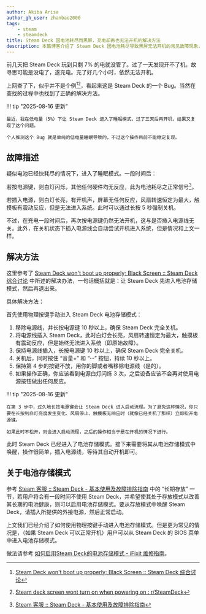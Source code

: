 ```yaml
---
author: Akiba Arisa
author_gh_user: zhanbao2000
tags:
    - steam
    - steamdeck
title: Steam Deck 因电池耗尽而黑屏，充电却再也无法开机的解决方法
description: 本篇博客介绍了 Steam Deck 因电池耗尽导致黑屏无法开机的常见故障现象，并详细讲解了通过进入和退出电池存储模式来恢复设备正常开机的具体操作步骤。
---
```


前几天把 Steam Deck 玩到只剩 7% 的电就没管了。过了一天发现开不了机，故寻思可能是没电了，遂充电。充了好几个小时，依然无法开机。

上网查了下，似乎并不是个例[^1][^2]，看起来这是 Steam Deck 的一个 Bug。当然在查找的过程中也找到了正确的解决方法。

[^1]: [Steam Deck won't boot up properly; Black Screen :: Steam Deck 综合讨论](https://steamcommunity.com/app/1675200/discussions/0/3416557114763001833/)
[^2]: [Steam deck screen wont turn on when powering on : r/SteamDeck](https://www.reddit.com/r/SteamDeck/comments/zy3h69/steam_deck_screen_wont_turn_on_when_powering_on/)

!!! tip "2025-08-16 更新"

    最近，我在低电量（5%）下让 Steam Deck 进入了睡眠模式，过了三天后再开机，结果又复现了这个问题。

    个人推测这个 Bug 就是单纯的低电量睡眠导致的，不过这个操作目前不能稳定复现。

## 故障描述

疑似电池已经快耗尽的情况下，进入了睡眠模式。一段时间后：

若按电源键，则白灯闪烁，其他任何硬件均无反应，此为电池耗尽之正常信号[^3]。

若插入电源，则白灯长亮，有开机声，屏幕无任何反应，风扇转速恒定为最大，触摸板有震动反应，但是无法进入系统。此时可以通过长按 5 秒强制关机。

不过，在充电一段时间后，再次按电源键仍然无法开机，这与是否插入电源线无关。此外，在关机状态下插入电源线会自动尝试开机进入系统，但是情况和上文一样。

[^3]: [Steam 客服 :: Steam Deck - 基本使用及故障排除指南](https://help.steampowered.com/zh-cn/faqs/view/69E3-14AF-9764-4C28)

## 解决方法

这里参考了 [Steam Deck won't boot up properly; Black Screen :: Steam Deck 综合讨论](https://steamcommunity.com/app/1675200/discussions/0/3416557114763001833/) 中所述的解决办法，一句话概括就是：让 Steam Deck 先进入电池存储模式，然后再退出来。

具体解决方法：

首先使用物理按键手动进入 Steam Deck 电池存储模式：

1. 移除电源线，并长按电源键 10 秒以上，确保 Steam Deck 完全关机。
2. 将电源线插入 Steam Deck，此时白灯会长亮，风扇转速恒定为最大，触摸板有震动反应，但是始终无法进入系统（即原始故障）。
3. 保持电源线插入，长按电源键 10 秒以上，确保 Steam Deck 完全关机。
4. 关机后，同时按住 “音量+” 和 “···” 按钮，持续 10 秒以上。
5. 保持第 4 步的按键不放，用你的脚或者嘴移除电源线（是的）。
6. 如果操作正确，你应该看到电源白灯闪烁 3 次，之后设备应该不会再对使用电源按钮做出任何反应。 

!!! tip "2025-08-16 更新"

    在第 3 步中，过久地长按电源键会让 Steam Deck 进入启动流程。为了避免这种情况，你只要在长按到白灯亮度发生变化、风扇停止、触摸板无响应时（就像已经关机了那样）立即松开电源键。

    如果此时不松开，则会进入启动流程，之后的操作相当于是在开机的情况下进行。

此时 Steam Deck 已经进入了电池存储模式。接下来需要将其从电池存储模式中唤醒，操作很简单，插入电源线，等待其自动开机即可。

## 关于电池存储模式

参考 [Steam 客服 :: Steam Deck - 基本使用及故障排除指南](https://help.steampowered.com/zh-cn/faqs/view/69E3-14AF-9764-4C28) 中的 “长期存放” 一节，若用户将会有一段时间不使用 Steam Deck，并希望使其处于存放模式以改善其长期的电池健康，则可以启用电池存储模式。要从存放模式中唤醒 Steam Deck，请插入所提供的外接电源，然后正常启动。

上文我们已经介绍了如何使用物理按键手动进入电池存储模式。但是更为常见的情况是，（如果 Steam Deck 可以正常开机）用户可以从 Steam Deck 的 BIOS 菜单中进入电池存储模式。

做法请参考 [如何启用Steam Deck的电池存储模式 - iFixit 维修指南](https://zh.ifixit.com/Guide/%E5%A6%82%E4%BD%95%E5%90%AF%E7%94%A8Steam+Deck%E7%9A%84%E7%94%B5%E6%B1%A0%E5%AD%98%E5%82%A8%E6%A8%A1%E5%BC%8F/149962)。
